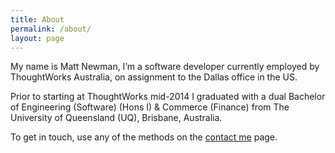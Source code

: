 ```yaml
---
title: About
permalink: /about/
layout: page
---
```

My name is Matt Newman, I’m a software developer currently employed by
ThoughtWorks Australia, on assignment to the Dallas office in the US.

Prior to starting at ThoughtWorks mid-2014 I graduated with a dual Bachelor of
Engineering (Software) (Hons I) & Commerce (Finance) from The University of
Queensland (UQ), Brisbane, Australia.

To get in touch, use any of the methods on the [contact me][1] page.

 [1]: /contact-me/ "Contact me"
